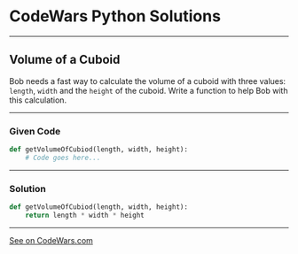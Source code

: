 # CodeWars Python Solutions

---

## Volume of a Cuboid

Bob needs a fast way to calculate the volume of a cuboid with three values: `length`, `width` and the `height` of the cuboid. Write a function to help Bob with this calculation.



---

### Given Code


```python
def getVolumeOfCubiod(length, width, height):
    # Code goes here...
```

---

### Solution 


```python
def getVolumeOfCubiod(length, width, height):
    return length * width * height
```


---


[See on CodeWars.com](https://www.codewars.com/kata/58261acb22be6e2ed800003a)
